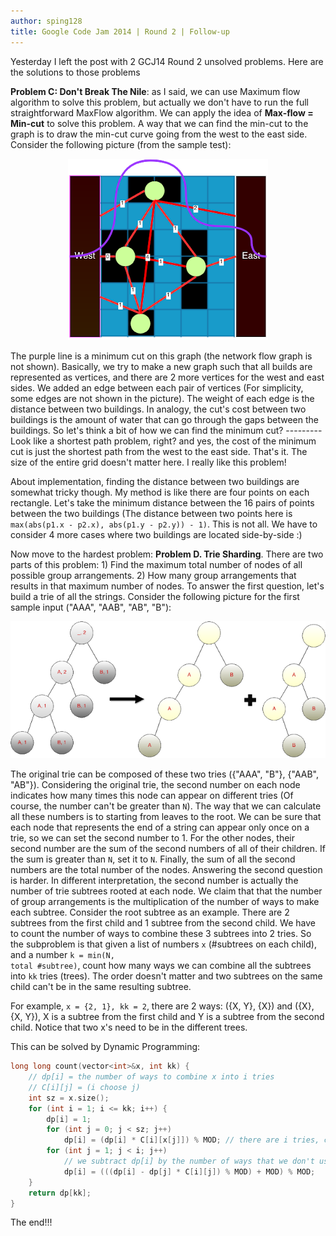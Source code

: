 ```yaml
---
author: sping128
title: Google Code Jam 2014 | Round 2 | Follow-up
---
```

Yesterday I left the post with 2 GCJ14 Round 2 unsolved problems. Here are the solutions to those problems

**Problem C: Don't Break The Nile**: as I said, we can use Maximum flow algorithm to solve this problem, but actually we don't have to run the full straightforward MaxFlow algorithm. We can apply the idea of **Max-flow = Min-cut** to solve this problem. A way that we can find the min-cut to the graph is to draw the min-cut curve going from the west to the east side. Consider the following picture (from the sample test):

<p align="center">
  <img src="/img/post-2014-06-01-p1.png">
</p>

The purple line is a minimum cut on this graph (the network flow graph is not shown). Basically, we try to make a new graph such that all builds are represented as vertices, and there are 2 more vertices for the west and east sides. We added an edge between each pair of vertices (For simplicity, some edges are not shown in the picture). The weight of each edge is the distance between two buildings. In analogy, the cut's cost between two buildings is the amount of water that can go through the gaps between the buildings. So let's think a bit of how we can find the minimum cut? --------- Look like a shortest path problem, right? and yes, the cost of the minimum cut is just the shortest path from the west to the east side. That's it. The size of the entire grid doesn't matter here. I really like this problem!

About implementation, finding the distance between two buildings are somewhat tricky though. My method is like there are four points on each rectangle. Let's take the minimum distance between the 16 pairs of points between the two buildings (The distance between two points here is <code>max(abs(p1.x - p2.x), abs(p1.y - p2.y)) - 1)</code>. This is not all. We have to consider 4 more cases where two buildings are located side-by-side :)

Now move to the hardest problem: **Problem D. Trie Sharding**. There are two parts of this problem: 1) Find the maximum total number of nodes of all possible group arrangements. 2) How many group arrangements that results in that maximum number of nodes. To answer the first question, let's build a trie of all the strings. Consider the following picture for the first sample input ("AAA", "AAB", "AB", "B"):

<p align="center">
  <img src="/img/post-2014-06-01-p2.png">
</p>

The original trie can be composed of these two tries ({"AAA", "B"}, {"AAB", "AB"}). Considering the original trie, the second number on each node indicates how many times this node can appear on different tries (Of course, the number can't be greater than <code>N</code>). The way that we can calculate all these numbers is to starting from leaves to the root. We can be sure that each node that represents the end of a string can appear only once on a trie, so we can set the second number to 1. For the other nodes, their second number are the sum of the second numbers of all of their children. If the sum is greater than <code>N</code>, set it to <code>N</code>. Finally, the sum of all the second numbers are the total number of the nodes. Answering the second question is harder. In different interpretation, the second number is actually the number of trie subtrees rooted at each node. We claim that that the number of group arrangements is the multiplication of the number of ways to make each subtree. Consider the root subtree as an example. There are 2 subtrees from the first child and 1 subtree from the second child. We have to count the number of ways to combine these 3 subtrees into 2 tries. So the subproblem is that given a list of numbers <code>x</code> (#subtrees on each child), and a number <code>k = min(N, total #subtree)</code>, count how many ways we can combine all the subtrees into <code>kk</code> tries (trees). The order doesn't matter and two subtrees on the same child can't be in the same resulting subtree.

For example, <code>x = {2, 1}, kk = 2</code>, there are 2 ways: ({X, Y}, {X}) and ({X}, {X, Y}), X is a subtree from the first child and Y is a subtree from the second child. Notice that two x's need to be in the different trees.

This can be solved by Dynamic Programming:

```cpp
long long count(vector<int>&x, int kk) {
    // dp[i] = the number of ways to combine x into i tries
    // C[i][j] = (i choose j)
    int sz = x.size();
    for (int i = 1; i <= kk; i++) {
        dp[i] = 1;
        for (int j = 0; j < sz; j++)
            dp[i] = (dp[i] * C[i][x[j]]) % MOD; // there are i tries, choose x[j] tries for x[j] subtrees
        for (int j = 1; j < i; j++)
            // we subtract dp[i] by the number of ways that we don't use all i tries.
            dp[i] = (((dp[i] - dp[j] * C[i][j]) % MOD) + MOD) % MOD;
    }
    return dp[kk];
}
```

The end!!!
